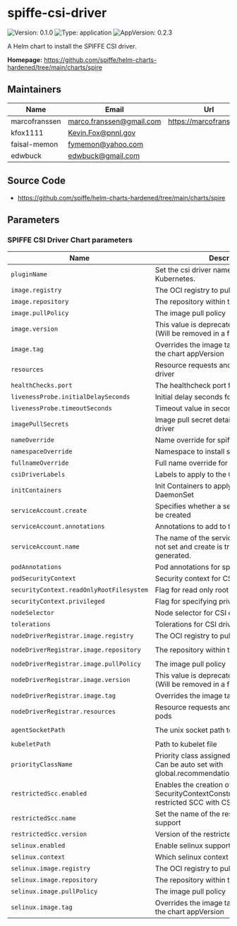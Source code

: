 # spiffe-csi-driver

![Version: 0.1.0](https://img.shields.io/badge/Version-0.1.0-informational?style=flat-square) ![Type: application](https://img.shields.io/badge/Type-application-informational?style=flat-square) ![AppVersion: 0.2.3](https://img.shields.io/badge/AppVersion-0.2.3-informational?style=flat-square)

A Helm chart to install the SPIFFE CSI driver.

**Homepage:** <https://github.com/spiffe/helm-charts-hardened/tree/main/charts/spire>

## Maintainers

| Name | Email | Url |
| ---- | ------ | --- |
| marcofranssen | <marco.franssen@gmail.com> | <https://marcofranssen.nl> |
| kfox1111 | <Kevin.Fox@pnnl.gov> |  |
| faisal-memon | <fymemon@yahoo.com> |  |
| edwbuck | <edwbuck@gmail.com> |  |

## Source Code

* <https://github.com/spiffe/helm-charts-hardened/tree/main/charts/spire>

<!-- The parameters section is generated using helm-docs.sh and should not be edited by hand. -->

## Parameters

### SPIFFE CSI Driver Chart parameters

| Name                                     | Description                                                                                               | Value                                       |
| ---------------------------------------- | --------------------------------------------------------------------------------------------------------- | ------------------------------------------- |
| `pluginName`                             | Set the csi driver name deployed to Kubernetes.                                                           | `csi.spiffe.io`                             |
| `image.registry`                         | The OCI registry to pull the image from                                                                   | `ghcr.io`                                   |
| `image.repository`                       | The repository within the registry                                                                        | `spiffe/spiffe-csi-driver`                  |
| `image.pullPolicy`                       | The image pull policy                                                                                     | `IfNotPresent`                              |
| `image.version`                          | This value is deprecated in favor of tag. (Will be removed in a future release)                           | `""`                                        |
| `image.tag`                              | Overrides the image tag whose default is the chart appVersion                                             | `""`                                        |
| `resources`                              | Resource requests and limits for spiffe-csi-driver                                                        | `{}`                                        |
| `healthChecks.port`                      | The healthcheck port for spiffe-csi-driver                                                                | `9809`                                      |
| `livenessProbe.initialDelaySeconds`      | Initial delay seconds for livenessProbe                                                                   | `5`                                         |
| `livenessProbe.timeoutSeconds`           | Timeout value in seconds for livenessProbe                                                                | `5`                                         |
| `imagePullSecrets`                       | Image pull secret details for spiffe-csi-driver                                                           | `[]`                                        |
| `nameOverride`                           | Name override for spiffe-csi-driver                                                                       | `""`                                        |
| `namespaceOverride`                      | Namespace to install spiffe-csi-driver                                                                    | `""`                                        |
| `fullnameOverride`                       | Full name override for spiffe-csi-driver                                                                  | `""`                                        |
| `csiDriverLabels`                        | Labels to apply to the CSIDriver                                                                          | `{}`                                        |
| `initContainers`                         | Init Containers to apply to the CSI Driver DaemonSet                                                      | `[]`                                        |
| `serviceAccount.create`                  | Specifies whether a service account should be created                                                     | `true`                                      |
| `serviceAccount.annotations`             | Annotations to add to the service account                                                                 | `{}`                                        |
| `serviceAccount.name`                    | The name of the service account to use. If not set and create is true, a name is generated.               | `""`                                        |
| `podAnnotations`                         | Pod annotations for spiffe-csi-driver                                                                     | `{}`                                        |
| `podSecurityContext`                     | Security context for CSI driver pods                                                                      | `{}`                                        |
| `securityContext.readOnlyRootFilesystem` | Flag for read only root filesystem                                                                        | `true`                                      |
| `securityContext.privileged`             | Flag for specifying privileged mode                                                                       | `true`                                      |
| `nodeSelector`                           | Node selector for CSI driver pods                                                                         | `{}`                                        |
| `tolerations`                            | Tolerations for CSI driver pods                                                                           | `[]`                                        |
| `nodeDriverRegistrar.image.registry`     | The OCI registry to pull the image from                                                                   | `registry.k8s.io`                           |
| `nodeDriverRegistrar.image.repository`   | The repository within the registry                                                                        | `sig-storage/csi-node-driver-registrar`     |
| `nodeDriverRegistrar.image.pullPolicy`   | The image pull policy                                                                                     | `IfNotPresent`                              |
| `nodeDriverRegistrar.image.version`      | This value is deprecated in favor of tag. (Will be removed in a future release)                           | `""`                                        |
| `nodeDriverRegistrar.image.tag`          | Overrides the image tag                                                                                   | `v2.9.2`                                    |
| `nodeDriverRegistrar.resources`          | Resource requests and limits for CSI driver pods                                                          | `{}`                                        |
| `agentSocketPath`                        | The unix socket path to the spire-agent                                                                   | `/run/spire/agent-sockets/spire-agent.sock` |
| `kubeletPath`                            | Path to kubelet file                                                                                      | `/var/lib/kubelet`                          |
| `priorityClassName`                      | Priority class assigned to daemonset pods. Can be auto set with global.recommendations.priorityClassName. | `""`                                        |
| `restrictedScc.enabled`                  | Enables the creation of a SecurityContextConstraint based on the restricted SCC with CSI volume support   | `false`                                     |
| `restrictedScc.name`                     | Set the name of the restricted SCC with CSI support                                                       | `""`                                        |
| `restrictedScc.version`                  | Version of the restricted SCC                                                                             | `2`                                         |
| `selinux.enabled`                        | Enable selinux support                                                                                    | `false`                                     |
| `selinux.context`                        | Which selinux context to use                                                                              | `container_file_t`                          |
| `selinux.image.registry`                 | The OCI registry to pull the image from                                                                   | `registry.access.redhat.com`                |
| `selinux.image.repository`               | The repository within the registry                                                                        | `ubi9`                                      |
| `selinux.image.pullPolicy`               | The image pull policy                                                                                     | `Always`                                    |
| `selinux.image.tag`                      | Overrides the image tag whose default is the chart appVersion                                             | `latest`                                    |
